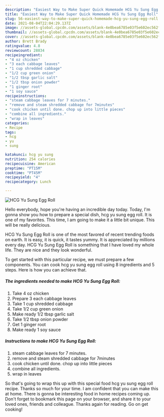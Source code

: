 ```yaml
---
description: "Easiest Way to Make Super Quick Homemade HCG Yu Sung Egg Roll"
title: "Easiest Way to Make Super Quick Homemade HCG Yu Sung Egg Roll"
slug: 56-easiest-way-to-make-super-quick-homemade-hcg-yu-sung-egg-roll
date: 2021-08-04T22:04:29.137Z
image: //assets-global.cpcdn.com/assets/blank-4e0bea6785e03f5e602ec562f230caae08da540cada707380b4fe1bbebba43da.png
thumbnail: //assets-global.cpcdn.com/assets/blank-4e0bea6785e03f5e602ec562f230caae08da540cada707380b4fe1bbebba43da.png
cover: //assets-global.cpcdn.com/assets/blank-4e0bea6785e03f5e602ec562f230caae08da540cada707380b4fe1bbebba43da.png
author: Brett Brady
ratingvalue: 4.8
reviewcount: 28834
recipeingredient:
- "4 oz chicken"
- "3 each cabbage leaves"
- "1 cup shredded cabbage"
- "1/2 cup green onion"
- "1/2 tbsp garlic salt"
- "1/2 tbsp onion powder"
- "1 ginger root"
- "1 soy sauce"
recipeinstructions:
- "steam cabbage leaves for 7 minutes."
- "remove and steam shredded cabbage for 7minutes"
- "cook chicken until done. chop up into little pieces"
- "combine all ingredients."
- "wrap in leaves"
categories:
- Recipe
tags:
- hcg
- yu
- sung

katakunci: hcg yu sung 
nutrition: 254 calories
recipecuisine: American
preptime: "PT15M"
cooktime: "PT45M"
recipeyield: "4"
recipecategory: Lunch

---
```



![HCG Yu Sung Egg Roll](//assets-global.cpcdn.com/assets/blank-4e0bea6785e03f5e602ec562f230caae08da540cada707380b4fe1bbebba43da.png)

Hello everybody, hope you're having an incredible day today. Today, I'm gonna show you how to prepare a special dish, hcg yu sung egg roll. It is one of my favorites. This time, I am going to make it a little bit unique. This will be really delicious.



HCG Yu Sung Egg Roll is one of the most favored of recent trending foods on earth. It is easy, it is quick, it tastes yummy. It is appreciated by millions every day. HCG Yu Sung Egg Roll is something that I have loved my whole life. They are nice and they look wonderful.


To get started with this particular recipe, we must prepare a few components. You can cook hcg yu sung egg roll using 8 ingredients and 5 steps. Here is how you can achieve that.

<!--inarticleads1-->

##### The ingredients needed to make HCG Yu Sung Egg Roll:

1. Take 4 oz chicken
1. Prepare 3 each cabbage leaves
1. Take 1 cup shredded cabbage
1. Take 1/2 cup green onion
1. Make ready 1/2 tbsp garlic salt
1. Take 1/2 tbsp onion powder
1. Get 1 ginger root
1. Make ready 1 soy sauce




<!--inarticleads2-->

##### Instructions to make HCG Yu Sung Egg Roll:

1. steam cabbage leaves for 7 minutes.
1. remove and steam shredded cabbage for 7minutes
1. cook chicken until done. chop up into little pieces
1. combine all ingredients.
1. wrap in leaves




So that's going to wrap this up with this special food hcg yu sung egg roll recipe. Thanks so much for your time. I am confident that you can make this at home. There is gonna be interesting food in home recipes coming up. Don't forget to bookmark this page on your browser, and share it to your loved ones, friends and colleague. Thanks again for reading. Go on get cooking!
